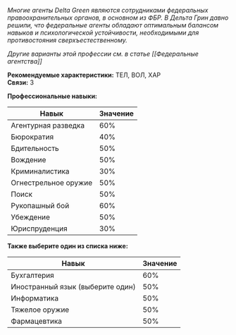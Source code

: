 *Многие агенты Delta Green являются сотрудниками федеральных правоохранительных органов, в основном из ФБР. В Дельта Грин давно решили, что федеральные агенты обладают оптимальным балансом навыков и психологической устойчивости, необходимыми для противостояния сверхъестественному.*

*Другие варианты этой профессии см. в статье [[Федеральные агентства]]*

**Рекомендуемые характеристики:** ТЕЛ, ВОЛ, ХАР  
**Связи:** 3

**Профессиональные навыки:**

| Навык                | Значение |
| -------------------- | -------- |
| Агентурная разведка  | 60%      |
| Бюрократия           | 40%      |
| Бдительность         | 50%      |
| Вождение             | 50%      |
| Криминалистика       | 30%      |
| Огнестрельное оружие | 50%      |
| Поиск                | 50%      |
| Рукопашный бой       | 60%      |
| Убеждение            | 50%      |
| Юриспруденция        | 30%      |

**Также выберите один из списка ниже:**

| Навык                            | Значение |
| -------------------------------- | -------- |
| Бухгалтерия                      | 60%      |
| Иностранный язык (выберите один) | 50%      |
| Информатика                      | 50%      |
| Тяжелое оружие                   | 50%      |
| Фармацевтика                     | 50%      |
